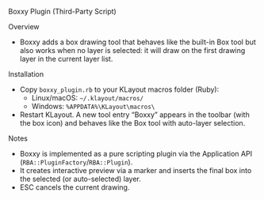 Boxxy Plugin (Third-Party Script)

Overview
- Boxxy adds a box drawing tool that behaves like the built-in Box tool but also works when no layer is selected: it will draw on the first drawing layer in the current layer list.

Installation
- Copy `boxxy_plugin.rb` to your KLayout macros folder (Ruby):
  - Linux/macOS: `~/.klayout/macros/`
  - Windows: `%APPDATA%\KLayout\macros\`
- Restart KLayout. A new tool entry “Boxxy” appears in the toolbar (with the box icon) and behaves like the Box tool with auto-layer selection.

Notes
- Boxxy is implemented as a pure scripting plugin via the Application API (`RBA::PluginFactory`/`RBA::Plugin`).
- It creates interactive preview via a marker and inserts the final box into the selected (or auto-selected) layer.
- ESC cancels the current drawing.

